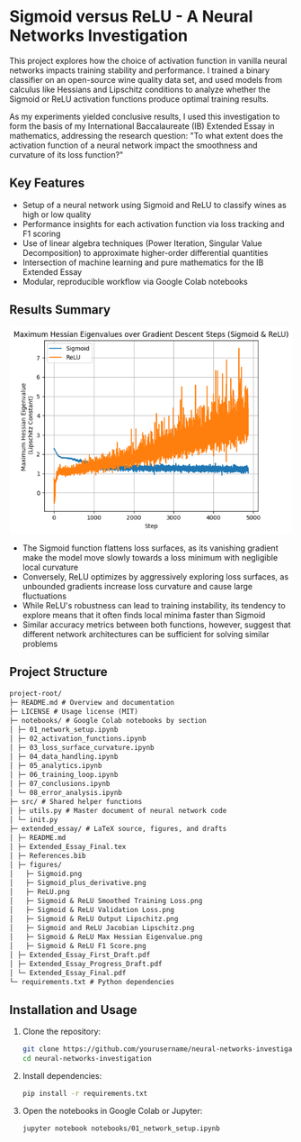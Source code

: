 # Sigmoid versus ReLU - A Neural Networks Investigation
This project explores how the choice of activation function in vanilla neural networks impacts training stability and performance. I trained a binary classifier on an open-source wine quality data set, and used models from calculus like Hessians and Lipschitz conditions to analyze whether the Sigmoid or ReLU activation functions produce optimal training results.

As my experiments yielded conclusive results, I used this investigation to form the basis of my International Baccalaureate (IB) Extended Essay in mathematics, addressing the research question: "To what extent does the activation function of a neural network impact the smoothness and curvature of its loss function?"

## Key Features
- Setup of a neural network using Sigmoid and ReLU to classify wines as high or low quality
- Performance insights for each activation function via loss tracking and F1 scoring
- Use of linear algebra techniques (Power Iteration, Singular Value Decomposition) to approximate higher-order differential quantities
- Intersection of machine learning and pure mathematics for the IB Extended Essay
- Modular, reproducible workflow via Google Colab notebooks

## Results Summary
![Eigenvalues Comparison](extended%20essay/figures/Sigmoid%20%26%20ReLU%20Max%20Hessian%20Eigenvalue.png)
- The Sigmoid function flattens loss surfaces, as its vanishing gradient make the model move slowly towards a loss minimum with negligible local curvature
- Conversely, ReLU optimizes by aggressively exploring loss surfaces, as unbounded gradients increase loss curvature and cause large fluctuations
- While ReLU's robustness can lead to training instability, its tendency to explore means that it often finds local minima faster than Sigmoid
- Similar accuracy metrics between both functions, however, suggest that different network architectures can be sufficient for solving similar problems

## Project Structure
```
project-root/
├─ README.md # Overview and documentation
├─ LICENSE # Usage license (MIT)
├─ notebooks/ # Google Colab notebooks by section
│ ├─ 01_network_setup.ipynb
│ ├─ 02_activation_functions.ipynb
│ ├─ 03_loss_surface_curvature.ipynb
│ ├─ 04_data_handling.ipynb
│ ├─ 05_analytics.ipynb
│ ├─ 06_training_loop.ipynb
│ ├─ 07_conclusions.ipynb
│ └─ 08_error_analysis.ipynb
├─ src/ # Shared helper functions
│ ├─ utils.py # Master document of neural network code
│ └─ init.py
├─ extended_essay/ # LaTeX source, figures, and drafts
│ ├─ README.md
│ ├─ Extended_Essay_Final.tex
│ ├─ References.bib
│ ├─ figures/
│   ├─ Sigmoid.png
│   ├─ Sigmoid_plus_derivative.png
│   ├─ ReLU.png
│   ├─ Sigmoid & ReLU Smoothed Training Loss.png
│   ├─ Sigmoid & ReLU Validation Loss.png
│   ├─ Sigmoid & ReLU Output Lipschitz.png
│   ├─ Sigmoid and ReLU Jacobian Lipschitz.png
│   ├─ Sigmoid & ReLU Max Hessian Eigenvalue.png
│   ├─ Sigmoid & ReLU F1 Score.png
│ ├─ Extended_Essay_First_Draft.pdf
│ ├─ Extended_Essay_Progress_Draft.pdf
│ └─ Extended_Essay_Final.pdf
└─ requirements.txt # Python dependencies
```

## Installation and Usage
1. Clone the repository:
   ```bash
   git clone https://github.com/yourusername/neural-networks-investigation.git
   cd neural-networks-investigation
   ```
2. Install dependencies:
   ```bash
   pip install -r requirements.txt
   ```
3. Open the notebooks in Google Colab or Jupyter:
   ```bash
   jupyter notebook notebooks/01_network_setup.ipynb
   ```
